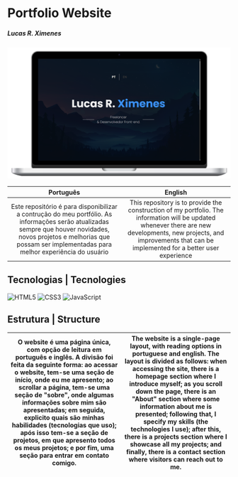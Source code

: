 # Portfolio Website 

##### Lucas R. Ximenes

<img src="/files/PNG/Mockup-Notebook.png">

Português | English
:--------:|:--------:
Este repositório é para disponibilizar a contrução do meu portfólio. As informações serão atualizadas sempre que houver novidades, novos projetos e melhorias que possam ser implementadas para melhor experiência do usuário | This repository is to provide the construction of my portfolio. The information will be updated whenever there are new developments, new projects, and improvements that can be implemented for a better user experience

## Tecnologias | Tecnologies

![HTML5](https://img.shields.io/badge/html5-%23E34F26.svg?style=for-the-badge&logo=html5&logoColor=white) 
![CSS3](https://img.shields.io/badge/css3-%231572B6.svg?style=for-the-badge&logo=css3&logoColor=white) 
![JavaScript](https://img.shields.io/badge/javascript-%23F7DF1E.svg?style=for-the-badge&logo=javascript&logoColor=black) 

## Estrutura | Structure

O website é uma página única, com opção de leitura em português e inglês. A divisão foi feita da seguinte forma: ao acessar o website, tem-se uma seção de início, onde eu me apresento; ao scrollar a página, tem-se uma seção de "sobre", onde algumas informações sobre mim são apresentadas; em seguida, explicito quais são minhas habilidades (tecnologias que uso); após isso tem-se a seção de projetos, em que apresento todos os meus projetos; e por fim, uma seção para entrar em contato comigo. | The website is a single-page layout, with reading options in portuguese and english. The layout is divided as follows: when accessing the site, there is a homepage section where I introduce myself; as you scroll down the page, there is an "About" section where some information about me is presented; following that, I specify my skills (the technologies I use); after this, there is a projects section where I showcase all my projects; and finally, there is a contact section where visitors can reach out to me.
:--------:|:--------: